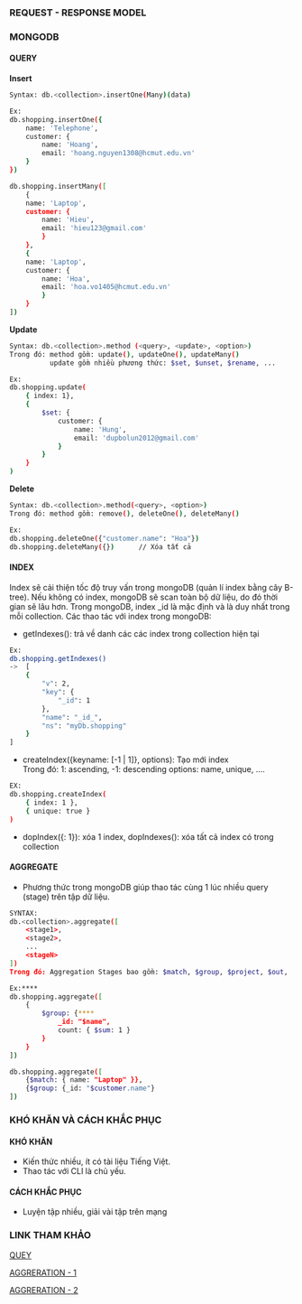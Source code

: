 ### REQUEST - RESPONSE MODEL

### MONGODB
#### QUERY
**Insert**
```sh
Syntax: db.<collection>.insertOne(Many)(data)

Ex:
db.shopping.insertOne({
    name: 'Telephone',
    customer: {
        name: 'Hoang',
        email: 'hoang.nguyen1308@hcmut.edu.vn'
    }
})

db.shopping.insertMany([
    {
    name: 'Laptop',
    customer: {
        name: 'Hieu',
        email: 'hieu123@gmail.com'
        }
    },
    {
    name: 'Laptop',
    customer: {
        name: 'Hoa',
        email: 'hoa.vo1405@hcmut.edu.vn'
        }
    }
])
```
**Update**
```sh
Syntax: db.<collection>.method (<query>, <update>, <option>)
Trong đó: method gồm: update(), updateOne(), updateMany()
          update gồm nhiều phương thức: $set, $unset, $rename, ...

Ex: 
db.shopping.update(
    { index: 1},
    {
        $set: {
            customer: {
                name: 'Hung',
                email: 'dupbolun2012@gmail.com'
            }
        }
    }
)
```
**Delete**
```sh
Syntax: db.<collection>.method(<query>, <option>)
Trong đó: method gồm: remove(), deleteOne(), deleteMany()

Ex:
db.shopping.deleteOne({"customer.name": "Hoa"})
db.shopping.deleteMany({})      // Xóa tất cả


```
#### INDEX
Index sẽ cải thiện tốc độ truy vấn trong mongoDB (quản lí index bằng cây B-tree). Nếu không có index, mongoDB sẽ scan toàn bộ dữ liệu, do đó thời gian sẽ lâu hơn.
Trong mongoDB, index _id là mặc định và là duy nhất trong mỗi collection.
Các thao tác với index trong mongoDB:
- getIndexes(): trả về danh các các index trong collection hiện tại
```sh
Ex:
db.shopping.getIndexes()     
->  [
    {
        "v": 2,
        "key": {
            "_id": 1
        },
        "name": "_id_",
        "ns": "myDb.shopping"
    }
]
```
- createIndex({keyname: [-1 | 1]},  options): Tạo mới index   
Trong đó: 1: ascending, -1: descending
          options:  name, unique, ....
```sh
EX:
db.shopping.createIndex(
    { index: 1 },
    { unique: true }
)
```
- dopIndex({<fieldName>: 1}): xóa 1 index,  dopIndexes(): xóa tất cả index có trong collection
#### AGGREGATE
- Phương thức trong mongoDB giúp thao tác cùng 1 lúc nhiều query (stage) trên tập dữ liệu.
```sh
SYNTAX:
db.<collection>.aggregate([
    <stage1>,
    <stage2>,
    ...
    <stageN>
])
Trong đó: Aggregation Stages bao gồm: $match, $group, $project, $out, ...

Ex:****
db.shopping.aggregate([
    {
        $group: {****
            _id: "$name",
            count: { $sum: 1 }
        }
    }
])

db.shopping.aggregate([
    {$match: { name: "Laptop" }},
    {$group: {_id: "$customer.name"}
])
```
### KHÓ KHĂN VÀ CÁCH KHẮC PHỤC
#### KHÓ KHĂN
- Kiến thức nhiều, ít có tài liệu Tiếng Việt.
- Thao tác với CLI là chủ yếu.
#### CÁCH KHẮC PHỤC
- Luyện tập nhiều, giải vài tập trên mạng

### LINK THAM KHẢO
[QUEY](https://www.tutorialspoint.com/mongodb/index.htm)

[AGGRERATION - 1](https://studio3t.com/knowledge-base/articles/mongodb-aggregation-framework/)

[AGGRERATION - 2](https://www.youtube.com/watch?v=A3jvoE0jGdE&list=PLWkguCWKqN9OwcbdYm4nUIXnA2IoXX0LI&index=1)